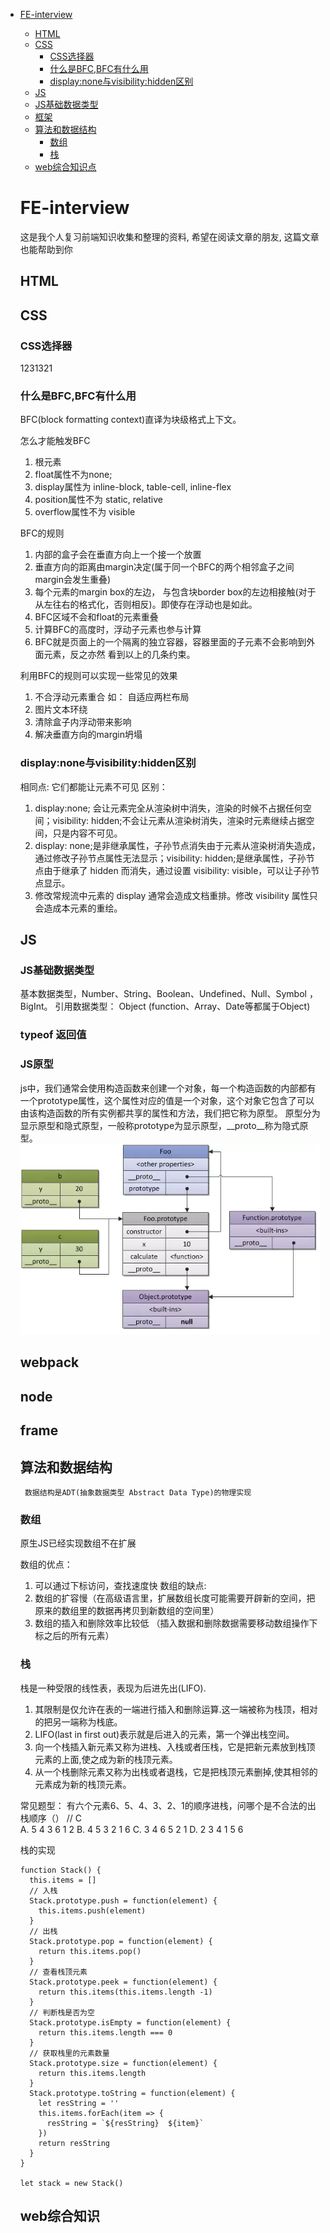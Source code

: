 - [FE-interview](#fe-interview)
  - [HTML](#html)
  - [CSS](#css)
    - [CSS选择器](#CSS选择器)
    - [什么是BFC,BFC有什么用](#什么是BFC,BFC有什么用)
    - [display:none与visibility:hidden区别](#display:none与visibility:hidden区别)
  - [JS](#JS)
   - [JS基础数据类型](#JS基础数据类型)
  - [框架](#frame)
  - [算法和数据结构](#算法和数据结构)
    - [数组](#数组)
    - [栈](#栈)
  - [web综合知识点](#web综合知识)

  # FE-interview
    这是我个人复习前端知识收集和整理的资料, 希望在阅读文章的朋友, 这篇文章也能帮助到你
  
  ## HTML
  ## CSS
    ### CSS选择器
    1231321
    ### 什么是BFC,BFC有什么用
    BFC(block formatting context)直译为块级格式上下文。

    怎么才能触发BFC
    1. 根元素
    2. float属性不为none;
    3. display属性为 inline-block, table-cell, inline-flex
    4. position属性不为 static, relative
    5. overflow属性不为 visible

    BFC的规则
    1. 内部的盒子会在垂直方向上一个接一个放置
    2. 垂直方向的距离由margin决定(属于同一个BFC的两个相邻盒子之间margin会发生重叠)
    3. 每个元素的margin box的左边， 与包含块border box的左边相接触(对于从左往右的格式化，否则相反)。即使存在浮动也是如此。
    4. BFC区域不会和float的元素重叠
    5. 计算BFC的高度时，浮动子元素也参与计算
    6. BFC就是页面上的一个隔离的独立容器，容器里面的子元素不会影响到外面元素，反之亦然
看到以上的几条约束。

  利用BFC的规则可以实现一些常见的效果
  1. 不合浮动元素重合 如： 自适应两栏布局
  2. 图片文本环绕
  3. 清除盒子内浮动带来影响
  4. 解决垂直方向的margin坍塌

  ### display:none与visibility:hidden区别
  相同点: 它们都能让元素不可见
  区别：
  1. display:none; 会让元素完全从渲染树中消失，渲染的时候不占据任何空间；visibility: hidden;不会让元素从渲染树消失，渲染时元素继续占据空间，只是内容不可见。
  2. display: none;是非继承属性，子孙节点消失由于元素从渲染树消失造成，通过修改子孙节点属性无法显示；visibility: hidden;是继承属性，子孙节点由于继承了 hidden 而消失，通过设置 visibility: visible，可以让子孙节点显示。
  3. 修改常规流中元素的 display 通常会造成文档重排。修改 visibility 属性只会造成本元素的重绘。
  ## JS
    ### JS基础数据类型
    基本数据类型，Number、String、Boolean、Undefined、Null、Symbol ，BigInt。
    引用数据类型： Object (function、Array、Date等都属于Object)
    ### typeof 返回值

    ### JS原型
    js中，我们通常会使用构造函数来创建一个对象，每一个构造函数的内部都有一个prototype属性，这个属性对应的值是一个对象，这个对象它包含了可以由该构造函数的所有实例都共享的属性和方法，我们把它称为原型。
    原型分为显示原型和隐式原型，一般称prototype为显示原型，__proto__称为隐式原型。
    ![原型](images/prototype.webp)
  ## webpack
  ## node
  ## frame
  ## 算法和数据结构
       数据结构是ADT(抽象数据类型 Abstract Data Type)的物理实现
    ### 数组
    原生JS已经实现数组不在扩展

    数组的优点：
    1. 可以通过下标访问，查找速度快
    数组的缺点:
    1. 数组的扩容慢（在高级语言里，扩展数组长度可能需要开辟新的空间，把原来的数组里的数据再拷贝到新数组的空间里）
    2. 数组的插入和删除效率比较低 （插入数据和删除数据需要移动数组操作下标之后的所有元素）
    ### 栈
    栈是一种受限的线性表，表现为后进先出(LIFO).
    1. 其限制是仅允许在表的一端进行插入和删除运算.这一端被称为栈顶，相对的把另一端称为栈底。
    2. LIFO(last in first out)表示就是后进入的元素，第一个弹出栈空间。
    3. 向一个栈插入新元素又称为进栈、入栈或者压栈，它是把新元素放到栈顶元素的上面,使之成为新的栈顶元素。
    4. 从一个栈删除元素又称为出栈或者退栈，它是把栈顶元素删掉,使其相邻的元素成为新的栈顶元素。

    常见题型： 
    有六个元素6、5、4、3、2、1的顺序进栈，问哪个是不合法的出栈顺序（） // C  
    A. 5 4 3 6 1 2   B. 4 5 3 2 1 6 C. 3 4 6 5 2 1 D. 2 3 4 1 5 6  

    栈的实现
    ```
    function Stack() {
      this.items = []
      // 入栈
      Stack.prototype.push = function(element) {
        this.items.push(element)
      }
      // 出栈
      Stack.prototype.pop = function(element) {
        return this.items.pop()
      }
      // 查看栈顶元素
      Stack.prototype.peek = function(element) {
        return this.items(this.items.length -1)
      }
      // 判断栈是否为空
      Stack.prototype.isEmpty = function(element) {
        return this.items.length === 0
      }
      // 获取栈里的元素数量
      Stack.prototype.size = function(element) {
        return this.items.length
      }
      Stack.prototype.toString = function(element) {
        let resString = ''
        this.items.forEach(item => {
          resString = `${resString}  ${item}`
        })
        return resString
      }
    }

    let stack = new Stack()
    ```
  ## web综合知识